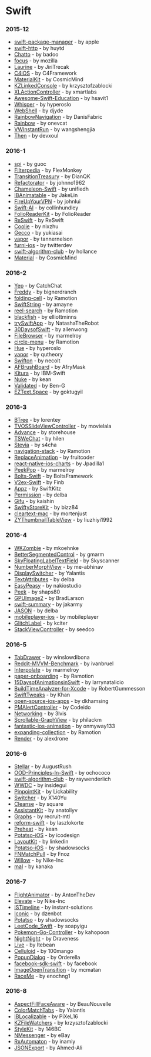 # Swift


### 2015-12
- [swift-package-manager](https://github.com/apple/swift-package-manager) - by apple
- [swift-http](https://github.com/huytd/swift-http) - by huytd
- [Chatto](https://github.com/badoo/Chatto) - by badoo
- [focus](https://github.com/mozilla/focus) - by mozilla
- [Laurine](https://github.com/JiriTrecak/Laurine) - by JiriTrecak
- [C4iOS](https://github.com/C4Framework/C4iOS) - by C4Framework
- [MaterialKit](https://github.com/CosmicMind/MaterialKit) - by CosmicMind
- [KZLinkedConsole](https://github.com/krzysztofzablocki/KZLinkedConsole) - by krzysztofzablocki
- [XLActionController](https://github.com/xmartlabs/XLActionController) - by xmartlabs
- [Awesome-Swift-Education](https://github.com/hsavit1/Awesome-Swift-Education) - by hsavit1
- [Whisper](https://github.com/hyperoslo/Whisper) - by hyperoslo
- [WebShell](https://github.com/djyde/WebShell) - by djyde
- [RainbowNavigation](https://github.com/DanisFabric/RainbowNavigation) - by DanisFabric
- [Rainbow](https://github.com/onevcat/Rainbow) - by onevcat
- [VWInstantRun](https://github.com/wangshengjia/VWInstantRun) - by wangshengjia
- [Then](https://github.com/devxoul/Then) - by devxoul

### 2016-1
- [spi](https://github.com/guoc/spi) - by guoc
- [Filterpedia](https://github.com/FlexMonkey/Filterpedia) - by FlexMonkey
- [TransitionTreasury](https://github.com/DianQK/TransitionTreasury) - by DianQK
- [Refactorator](https://github.com/johnno1962/Refactorator) - by johnno1962
- [Chameleon-Swift](https://github.com/unifiedh/Chameleon-Swift) - by unifiedh
- [IBAnimatable](https://github.com/JakeLin/IBAnimatable) - by JakeLin
- [FireUpYourVPN](https://github.com/johnlui/FireUpYourVPN) - by johnlui
- [Swift-AI](https://github.com/collinhundley/Swift-AI) - by collinhundley
- [FolioReaderKit](https://github.com/FolioReader/FolioReaderKit) - by FolioReader
- [ReSwift](https://github.com/ReSwift/ReSwift) - by ReSwift
- [Coolie](https://github.com/nixzhu/Coolie) - by nixzhu
- [Gecco](https://github.com/yukiasai/Gecco) - by yukiasai
- [vapor](https://github.com/tannernelson/vapor) - by tannernelson
- [furni-ios](https://github.com/twitterdev/furni-ios) - by twitterdev
- [swift-algorithm-club](https://github.com/hollance/swift-algorithm-club) - by hollance
- [Material](https://github.com/CosmicMind/Material) - by CosmicMind

### 2016-2
- [Yep](https://github.com/CatchChat/Yep) - by CatchChat
- [Freddy](https://github.com/bignerdranch/Freddy) - by bignerdranch
- [folding-cell](https://github.com/Ramotion/folding-cell) - by Ramotion
- [SwiftString](https://github.com/amayne/SwiftString) - by amayne
- [reel-search](https://github.com/Ramotion/reel-search) - by Ramotion
- [blackfish](https://github.com/elliottminns/blackfish) - by elliottminns
- [trySwiftApp](https://github.com/NatashaTheRobot/trySwiftApp) - by NatashaTheRobot
- [30DaysofSwift](https://github.com/allenwong/30DaysofSwift) - by allenwong
- [FileBrowser](https://github.com/marmelroy/FileBrowser) - by marmelroy
- [circle-menu](https://github.com/Ramotion/circle-menu) - by Ramotion
- [Hue](https://github.com/hyperoslo/Hue) - by hyperoslo
- [vapor](https://github.com/qutheory/vapor) - by qutheory
- [Swifton](https://github.com/necolt/Swifton) - by necolt
- [AFBrushBoard](https://github.com/AfryMask/AFBrushBoard) - by AfryMask
- [Kitura](https://github.com/IBM-Swift/Kitura) - by IBM-Swift
- [Nuke](https://github.com/kean/Nuke) - by kean
- [Validated](https://github.com/Ben-G/Validated) - by Ben-G
- [EZText.Space](https://github.com/goktugyil/EZText.Space) - by goktugyil

### 2016-3
- [BTree](https://github.com/lorentey/BTree) - by lorentey
- [TVOSSlideViewController](https://github.com/movielala/TVOSSlideViewController) - by movielala
- [Advance](https://github.com/storehouse/Advance) - by storehouse
- [TSWeChat](https://github.com/hilen/TSWeChat) - by hilen
- [Stevia](https://github.com/s4cha/Stevia) - by s4cha
- [navigation-stack](https://github.com/Ramotion/navigation-stack) - by Ramotion
- [ReplaceAnimation](https://github.com/fruitcoder/ReplaceAnimation) - by fruitcoder
- [react-native-ios-charts](https://github.com/Jpadilla1/react-native-ios-charts) - by Jpadilla1
- [PeekPop](https://github.com/marmelroy/PeekPop) - by marmelroy
- [Bolts-Swift](https://github.com/BoltsFramework/Bolts-Swift) - by BoltsFramework
- [V2ex-Swift](https://github.com/Finb/V2ex-Swift) - by Finb
- [Appz](https://github.com/SwiftKitz/Appz) - by SwiftKitz
- [Permission](https://github.com/delba/Permission) - by delba
- [Gifu](https://github.com/kaishin/Gifu) - by kaishin
- [SwiftyStoreKit](https://github.com/bizz84/SwiftyStoreKit) - by bizz84
- [cleartext-mac](https://github.com/mortenjust/cleartext-mac) - by mortenjust
- [ZYThumbnailTableView](https://github.com/liuzhiyi1992/ZYThumbnailTableView) - by liuzhiyi1992

### 2016-4
- [WKZombie](https://github.com/mkoehnke/WKZombie) - by mkoehnke
- [BetterSegmentedControl](https://github.com/gmarm/BetterSegmentedControl) - by gmarm
- [SkyFloatingLabelTextField](https://github.com/Skyscanner/SkyFloatingLabelTextField) - by Skyscanner
- [NumberMorphView](https://github.com/me-abhinav/NumberMorphView) - by me-abhinav
- [DisplaySwitcher](https://github.com/Yalantis/DisplaySwitcher) - by Yalantis
- [TextAttributes](https://github.com/delba/TextAttributes) - by delba
- [EasyPeasy](https://github.com/nakiostudio/EasyPeasy) - by nakiostudio
- [Peek](https://github.com/shaps80/Peek) - by shaps80
- [GPUImage2](https://github.com/BradLarson/GPUImage2) - by BradLarson
- [swift-summary](https://github.com/jakarmy/swift-summary) - by jakarmy
- [JASON](https://github.com/delba/JASON) - by delba
- [mobileplayer-ios](https://github.com/mobileplayer/mobileplayer-ios) - by mobileplayer
- [GlitchLabel](https://github.com/kciter/GlitchLabel) - by kciter
- [StackViewController](https://github.com/seedco/StackViewController) - by seedco

### 2016-5
- [TabDrawer](https://github.com/winslowdibona/TabDrawer) - by winslowdibona
- [Reddit-MVVM-Benchmark](https://github.com/ivanbruel/Reddit-MVVM-Benchmark) - by ivanbruel
- [Interpolate](https://github.com/marmelroy/Interpolate) - by marmelroy
- [paper-onboarding](https://github.com/Ramotion/paper-onboarding) - by Ramotion
- [15DaysofAnimationsinSwift](https://github.com/larrynatalicio/15DaysofAnimationsinSwift) - by larrynatalicio
- [BuildTimeAnalyzer-for-Xcode](https://github.com/RobertGummesson/BuildTimeAnalyzer-for-Xcode) - by RobertGummesson
- [SwiftTweaks](https://github.com/Khan/SwiftTweaks) - by Khan
- [open-source-ios-apps](https://github.com/dkhamsing/open-source-ios-apps) - by dkhamsing
- [PMAlertController](https://github.com/Codeido/PMAlertController) - by Codeido
- [Networking](https://github.com/3lvis/Networking) - by 3lvis
- [Scrollable-GraphView](https://github.com/philackm/Scrollable-GraphView) - by philackm
- [fantastic-ios-animation](https://github.com/onmyway133/fantastic-ios-animation) - by onmyway133
- [expanding-collection](https://github.com/Ramotion/expanding-collection) - by Ramotion
- [Render](https://github.com/alexdrone/Render) - by alexdrone

### 2016-6
- [Stellar](https://github.com/AugustRush/Stellar) - by AugustRush
- [OOD-Principles-In-Swift](https://github.com/ochococo/OOD-Principles-In-Swift) - by ochococo
- [swift-algorithm-club](https://github.com/raywenderlich/swift-algorithm-club) - by raywenderlich
- [WWDC](https://github.com/insidegui/WWDC) - by insidegui
- [PinpointKit](https://github.com/Lickability/PinpointKit) - by Lickability
- [Switcher](https://github.com/X140Yu/Switcher) - by X140Yu
- [Cleanse](https://github.com/square/Cleanse) - by square
- [AssistantKit](https://github.com/anatoliyv/AssistantKit) - by anatoliyv
- [Graphs](https://github.com/recruit-mtl/Graphs) - by recruit-mtl
- [reform-swift](https://github.com/laszlokorte/reform-swift) - by laszlokorte
- [Preheat](https://github.com/kean/Preheat) - by kean
- [Potatso-iOS](https://github.com/icodesign/Potatso-iOS) - by icodesign
- [LayoutKit](https://github.com/linkedin/LayoutKit) - by linkedin
- [Potatso-iOS](https://github.com/shadowsocks/Potatso-iOS) - by shadowsocks
- [FNMatchPull](https://github.com/Fnoz/FNMatchPull) - by Fnoz
- [Willow](https://github.com/Nike-Inc/Willow) - by Nike-Inc
- [mal](https://github.com/kanaka/mal) - by kanaka

### 2016-7
- [FlightAnimator](https://github.com/AntonTheDev/FlightAnimator) - by AntonTheDev
- [Elevate](https://github.com/Nike-Inc/Elevate) - by Nike-Inc
- [ISTimeline](https://github.com/instant-solutions/ISTimeline) - by instant-solutions
- [Iconic](https://github.com/dzenbot/Iconic) - by dzenbot
- [Potatso](https://github.com/shadowsocks/Potatso) - by shadowsocks
- [LeetCode_Swift](https://github.com/soapyigu/LeetCode_Swift) - by soapyigu
- [Pokemon-Go-Controller](https://github.com/kahopoon/Pokemon-Go-Controller) - by kahopoon
- [NightNight](https://github.com/Draveness/NightNight) - by Draveness
- [Live](https://github.com/ltebean/Live) - by ltebean
- [Celluloid](https://github.com/100mango/Celluloid) - by 100mango
- [PopupDialog](https://github.com/Orderella/PopupDialog) - by Orderella
- [facebook-sdk-swift](https://github.com/facebook/facebook-sdk-swift) - by facebook
- [ImageOpenTransition](https://github.com/mcmatan/ImageOpenTransition) - by mcmatan
- [RaceMe](https://github.com/enochng1/RaceMe) - by enochng1

### 2016-8
- [AspectFillFaceAware](https://github.com/BeauNouvelle/AspectFillFaceAware) - by BeauNouvelle
- [ColorMatchTabs](https://github.com/Yalantis/ColorMatchTabs) - by Yalantis
- [IBLocalizable](https://github.com/PiXeL16/IBLocalizable) - by PiXeL16
- [KZFileWatchers](https://github.com/krzysztofzablocki/KZFileWatchers) - by krzysztofzablocki
- [StyleKit](https://github.com/146BC/StyleKit) - by 146BC
- [NMessenger](https://github.com/eBay/NMessenger) - by eBay
- [RxAutomaton](https://github.com/inamiy/RxAutomaton) - by inamiy
- [JSONExport](https://github.com/Ahmed-Ali/JSONExport) - by Ahmed-Ali

